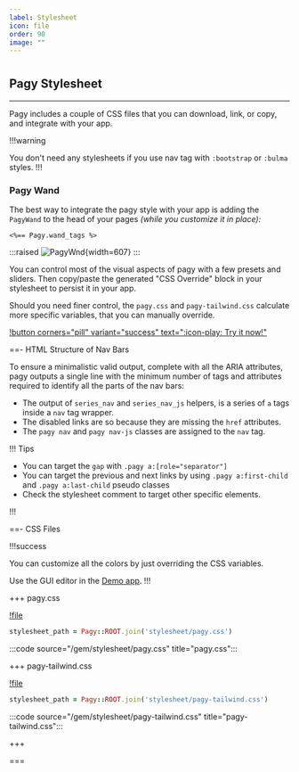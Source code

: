 ```yaml
---
label: Stylesheet
icon: file
order: 90
image: ""
---
```


# 

## Pagy Stylesheet

---
Pagy includes a couple of CSS files that you can download, link, or copy, and integrate with your app.

!!!warning

You don't need any stylesheets if you use nav tag with `:bootstrap` or `:bulma` styles.
!!!

### Pagy Wand

The best way to integrate the pagy style with your app is adding the `PagyWand` to the head of your pages _(while you customize it in place):_

```erb
<%== Pagy.wand_tags %>
```

:::raised
![PagyWnd](../assets/images/pagy-wand.png){width=607}
:::
<br>

You can control most of the visual aspects of pagy with a few presets and sliders. Then copy/paste the generated "CSS Override" block in your stylesheet to persist it in your app.

Should you need finer control, the `pagy.css` and `pagy-tailwind.css` calculate more specific variables, that you can manually override.

[!button corners="pill" variant="success" text=":icon-play: Try it now!"](../sandbox/playground#3-demo-app)

==-  HTML Structure of Nav Bars

To ensure a minimalistic valid output, complete with all the ARIA attributes, pagy outputs a single line with the minimum number of tags
and attributes required to identify all the parts of the nav bars:

- The output of `series_nav` and `series_nav_js` helpers, is a series of `a` tags inside a `nav` tag wrapper.
- The disabled links are so because they are missing the `href` attributes.
- The `pagy nav` and `pagy nav-js` classes are assigned to the `nav` tag.

!!! Tips

- You can target the `gap` with `.pagy a:[role="separator"]`
- You can target the previous and next links by using `.pagy a:first-child` and `.pagy a:last-child` pseudo classes
- Check the stylesheet comment to target other specific elements.

!!!

==- CSS Files

!!!success

You can customize all the colors by just overriding the CSS variables.

Use the GUI editor in the [Demo app](../sandbox/playground#3-demo-app).
!!!

+++ pagy.css

[!file](../gem/stylesheet/pagy.css)

```ruby 
stylesheet_path = Pagy::ROOT.join('stylesheet/pagy.css')
```

:::code source="/gem/stylesheet/pagy.css" title="pagy.css":::

+++ pagy-tailwind.css

[!file](../gem/stylesheet/pagy-tailwind.css)

```ruby 
stylesheet_path = Pagy::ROOT.join('stylesheet/pagy-tailwind.css')
```

:::code source="/gem/stylesheet/pagy-tailwind.css" title="pagy-tailwind.css":::

+++

===
